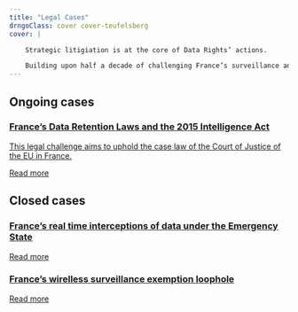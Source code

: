```yaml
---
title: "Legal Cases"
drngoClass: cover cover-teufelsberg
cover: |

    Strategic litigiation is at the core of Data Rights’ actions.

    Building upon half a decade of challenging France’s surveillance and data retention laws, Data Rights will use legal actions to advance data rights and promote cybersecurity.
---
```



## Ongoing cases

<a href="dataretention" id="dataretention" class="case unit">
<h3>France’s Data Retention Laws and the 2015 Intelligence Act</h3>
<p>This legal challenge aims to uphold the case law of the Court of Justice of the EU in France.</p>
<span class="read-more">Read more</span>
</a>


## Closed cases

<a href="emergency-interceptions" id="emergency-interceptions" class="case unit">
<h3>France’s real time interceptions of data under the Emergency State</h3>
<p></p>
<span class="read-more">Read more</span>
</a>

<a href="wireless-exception" id="wireless-exception" class="case unit">
<h3>France’s wirelless surveillance exemption loophole</h3>
<p></p>
<span class="read-more">Read more</span>
</a>


